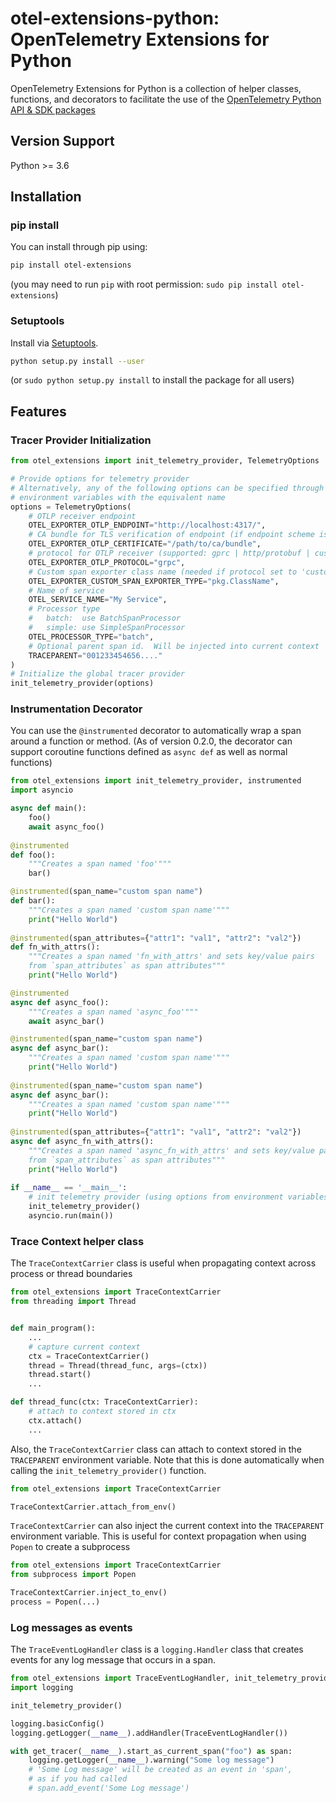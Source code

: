 # otel-extensions-python: OpenTelemetry Extensions for Python
OpenTelemetry Extensions for Python is a collection of helper classes, functions, and decorators to facilitate the use of the 
[OpenTelemetry Python API & SDK packages](https://opentelemetry.io/docs/instrumentation/python/)


## Version Support

Python >= 3.6

## Installation
### pip install

You can install through pip using:

```sh
pip install otel-extensions
```
(you may need to run `pip` with root permission: `sudo pip install otel-extensions`)


### Setuptools

Install via [Setuptools](http://pypi.python.org/pypi/setuptools).

```sh
python setup.py install --user
```
(or `sudo python setup.py install` to install the package for all users)



## Features

### Tracer Provider Initialization

```python
from otel_extensions import init_telemetry_provider, TelemetryOptions

# Provide options for telemetry provider
# Alternatively, any of the following options can be specified through
# environment variables with the equivalent name
options = TelemetryOptions(
    # OTLP receiver endpoint
    OTEL_EXPORTER_OTLP_ENDPOINT="http://localhost:4317/",
    # CA bundle for TLS verification of endpoint (if endpoint scheme is https)
    OTEL_EXPORTER_OTLP_CERTIFICATE="/path/to/ca/bundle",
    # protocol for OTLP receiver (supported: gprc | http/protobuf | custom)
    OTEL_EXPORTER_OTLP_PROTOCOL="grpc",
    # Custom span exporter class name (needed if protocol set to 'custom')
    OTEL_EXPORTER_CUSTOM_SPAN_EXPORTER_TYPE="pkg.ClassName",
    # Name of service
    OTEL_SERVICE_NAME="My Service",
    # Processor type
    #   batch:  use BatchSpanProcessor
    #   simple: use SimpleSpanProcessor
    OTEL_PROCESSOR_TYPE="batch",
    # Optional parent span id.  Will be injected into current context
    TRACEPARENT="001233454656...."
)
# Initialize the global tracer provider
init_telemetry_provider(options)
```

### Instrumentation Decorator
You can use the `@instrumented` decorator to automatically wrap a span around a function or method.
(As of version 0.2.0, the decorator can support coroutine functions defined as `async def` as well as normal functions)

```python
from otel_extensions import init_telemetry_provider, instrumented
import asyncio

async def main():
    foo()
    await async_foo()
    
@instrumented
def foo():
    """Creates a span named 'foo'"""
    bar()

@instrumented(span_name="custom span name")
def bar():
    """Creates a span named 'custom span name'"""
    print("Hello World")
    
@instrumented(span_attributes={"attr1": "val1", "attr2": "val2"})
def fn_with_attrs():
    """Creates a span named 'fn_with_attrs' and sets key/value pairs
    from `span_attributes` as span attributes"""
    print("Hello World")

@instrumented
async def async_foo():
    """Creates a span named 'async_foo'"""
    await async_bar()

@instrumented(span_name="custom span name")
async def async_bar():
    """Creates a span named 'custom span name'"""
    print("Hello World")
    
@instrumented(span_name="custom span name")
async def async_bar():
    """Creates a span named 'custom span name'"""
    print("Hello World")
    
@instrumented(span_attributes={"attr1": "val1", "attr2": "val2"})
async def async_fn_with_attrs():
    """Creates a span named 'async_fn_with_attrs' and sets key/value pairs
    from `span_attributes` as span attributes"""
    print("Hello World")
    
if __name__ == '__main__':
    # init telemetry provider (using options from environment variables)
    init_telemetry_provider()
    asyncio.run(main())

```

### Trace Context helper class
The `TraceContextCarrier` class is useful when propagating context across process or thread boundaries

```python
from otel_extensions import TraceContextCarrier
from threading import Thread


def main_program():
    ...
    # capture current context
    ctx = TraceContextCarrier()
    thread = Thread(thread_func, args=(ctx))
    thread.start()
    ...

def thread_func(ctx: TraceContextCarrier):
    # attach to context stored in ctx
    ctx.attach()
    ...
```

Also, the `TraceContextCarrier` class can attach to context stored in the `TRACEPARENT` environment variable.
Note that this is done automatically when calling the `init_telemetry_provider()` function.

```python
from otel_extensions import TraceContextCarrier

TraceContextCarrier.attach_from_env()
```

`TraceContextCarrier` can also inject the current context into the `TRACEPARENT` environment variable.
This is useful for context propagation when using `Popen` to create a subprocess
```python
from otel_extensions import TraceContextCarrier
from subprocess import Popen

TraceContextCarrier.inject_to_env()
process = Popen(...)
```

### Log messages as events
The `TraceEventLogHandler` class is a `logging.Handler` class that creates events for any log message that occurs in a span.

```python
from otel_extensions import TraceEventLogHandler, init_telemetry_provider, get_tracer
import logging

init_telemetry_provider()

logging.basicConfig()
logging.getLogger(__name__).addHandler(TraceEventLogHandler())

with get_tracer(__name__).start_as_current_span("foo") as span:
    logging.getLogger(__name__).warning("Some log message")
    # 'Some Log message' will be created as an event in 'span',
    # as if you had called
    # span.add_event('Some Log message')

```

